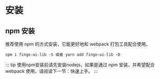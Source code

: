 # 安装

## npm 安装
推荐使用 npm 的方式安装，它能更好地和 webpack 打包工具配合使用。

```
npm i fingo-ui-lib -S 或者 yarn add fingo-ui-lib -D

```

::: tip 
使用npm安装前请先安装nodejs，如果是通过 npm 安装，并希望配合 webpack 使用，请阅读下一节：快速上手。
:::